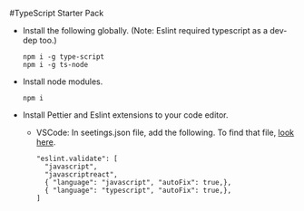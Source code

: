 #TypeScript Starter Pack

* Install the following globally. (Note: Eslint required typescript as a dev-dep too.)
  ```
  npm i -g type-script
  npm i -g ts-node
  ```

* Install node modules.
  ```
  npm i
  ```

* Install Pettier and Eslint extensions to your code editor. 

  * VSCode: In seetings.json file, add the following. To find that file, [look here](https://code.visualstudio.com/docs/getstarted/settings#_settings-file-locations).
    ```
    "eslint.validate": [
      "javascript",
      "javascriptreact",
      { "language": "javascript", "autoFix": true,},
      { "language": "typescript", "autoFix": true,},
    ]
    ```

